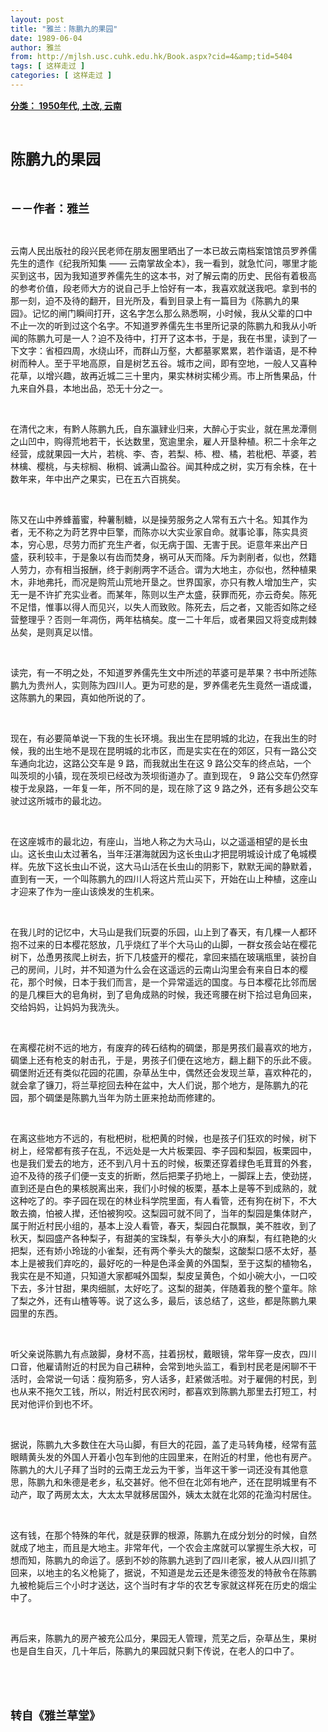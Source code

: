 ```yaml
---
layout: post
title: "雅兰：陈鹏九的果园"
date: 1989-06-04
author: 雅兰
from: http://mjlsh.usc.cuhk.edu.hk/Book.aspx?cid=4&amp;tid=5404
tags: [ 这样走过 ]
categories: [ 这样走过 ]
---
```


<div style="margin: 15px 10px 10px 0px;">
<div>
<span id="ctl00_ContentPlaceHolder1_chapter1_SubjectLabel" style="font-weight:bold;text-decoration:underline;">
   分类： 1950年代, 土改, 云南
  </span>
</div>
<p class="p1">
<b>
<font size="5">
<span class="s1">
</span>
<br/>
</font>
</b>
</p>
<p class="p2">
<span class="s1">
<b>
<font size="5">
     陈鹏九的果园
    </font>
</b>
</span>
</p>
<p class="p1">
<b>
<font size="4">
<span class="s1">
</span>
<br/>
</font>
</b>
</p>
<p class="p2">
<span class="s1">
<b>
<font size="4">
     －－作者：雅兰
    </font>
</b>
</span>
</p>
<p class="p1">
<span class="s1">
</span>
<br/>
</p>
<p class="p2">
<span class="s1">
   云南人民出版社的段兴民老师在朋友圈里晒出了一本已故云南档案馆馆员罗养儒先生的遗作《纪我所知集
  </span>
<span class="s2">
   ——
  </span>
<span class="s1">
   云南掌故全本》，我一看到，就急忙问，哪里才能买到这书，因为我知道罗养儒先生的这本书，对了解云南的历史、民俗有着极高的参考价值，段老师大方的说自己手上恰好有一本，我喜欢就送我吧。拿到书的那一刻，迫不及待的翻开，目光所及，看到目录上有一篇目为《陈鹏九的果园》。记忆的闸门瞬间打开，这名字怎么那么熟悉啊，小时候，我从父辈的口中不止一次的听到过这个名字。不知道罗养儒先生书里所记录的陈鹏九和我从小听闻的陈鹏九可是一人？迫不及待中，打开了这本书，于是，我在书里，读到了一下文字：省桓四周，水绕山环，而群山万壑，大都墓冢累累，若作谐语，是不种树而种人。至于平地高原，自是树艺五谷。城市之间，即有空地，一般人又喜种花草，以增兴趣，故再近城二三十里内，果实林树实稀少焉。市上所售果品，什九来自外县，本地出品，恐无十分之一。
  </span>
</p>
<p class="p1">
<span class="s1">
</span>
<br/>
</p>
<p class="p2">
<span class="s1">
   在清代之末，有黔人陈鹏九氏，自东瀛肄业归来，大醉心于实业，就在黑龙潭侧之山凹中，购得荒地若干，长达数里，宽逾里余，雇人开垦种植。积二十余年之经营，成就果园一大片，若桃、李、杏，若梨、柿、橙、橘，若枇杷、苹婆，若林檎、樱桃，与夫棕榈、楸桐、诚满山盈谷。闻其种成之树，实万有余株，在十数年来，年中出产之果实，已在五六百挑矣。
  </span>
</p>
<p class="p1">
<span class="s1">
</span>
<br/>
</p>
<p class="p2">
<span class="s1">
   陈又在山中养蜂蓄蜜，种薯制糖，以是操劳服务之人常有五六十名。知其作为者，无不称之为莳艺界中巨擎，而陈亦以大实业家自命。就事论事，陈实具资本，穷心思，尽劳力而扩充生产者，似无病于国、无害于民。讵意年来出产日盛，获利较丰，于是象以有齿而焚身，祸可从天而降。斥为剥削者，似也，然籍人劳力，亦有相当报酬，终于剥削两字不适合。谓为大地主，亦似也，然种植果木，非地弗托，而况是购荒山荒地开垦之。世界国家，亦只有教人增加生产，实无一是不许扩充实业者。而某年，陈则以生产太盛，获罪而死，亦云奇矣。陈死不足惜，惟事以得人而见兴，以失人而致败。陈死去，后之者，又能否如陈之经营整理乎？否则一年凋伤，两年枯槁矣。度一二十年后，或者果园又将变成荆棘丛矣，是则真足以惜。
  </span>
</p>
<p class="p1">
<span class="s1">
</span>
<br/>
</p>
<p class="p2">
<span class="s1">
   读完，有一不明之处，不知道罗养儒先生文中所述的苹婆可是苹果？书中所述陈鹏九为贵州人，实则陈为四川人。更为可悲的是，罗养儒老先生竟然一语成谶，这陈鹏九的果园，真如他所说的了。
  </span>
</p>
<p class="p1">
<span class="s1">
</span>
<br/>
</p>
<p class="p2">
<span class="s1">
   现在，有必要简单说一下我的生长环境。我出生在昆明城的北边，在我出生的时候，我的出生地不是现在昆明城的北市区，而是实实在在的郊区，只有一路公交车通向北边，这路公交车是
  </span>
<span class="s2">
   9
  </span>
<span class="s1">
   路，而我就出生在这
  </span>
<span class="s2">
   9
  </span>
<span class="s1">
   路公交车的终点站，一个叫茨坝的小镇，现在茨坝已经改为茨坝街道办了。直到现在，
  </span>
<span class="s2">
   9
  </span>
<span class="s1">
   路公交车仍然穿梭于龙泉路，一年复一年，所不同的是，现在除了这
  </span>
<span class="s2">
   9
  </span>
<span class="s1">
   路之外，还有多趟公交车驶过这所城市的最北边。
  </span>
</p>
<p class="p1">
<span class="s1">
</span>
<br/>
</p>
<p class="p2">
<span class="s1">
   在这座城市的最北边，有座山，当地人称之为大马山，以之遥遥相望的是长虫山。这长虫山太过著名，当年汪湛海就因为这长虫山才把昆明城设计成了龟城模样。先放下这长虫山不说，这大马山活在长虫山的阴影下，默默无闻的静默着，直到有一天，一个叫陈鹏九的四川人将这片荒山买下，开始在山上种植，这座山才迎来了作为一座山该焕发的生机来。
  </span>
</p>
<p class="p1">
<span class="s1">
</span>
<br/>
</p>
<p class="p2">
<span class="s1">
   在我儿时的记忆中，大马山是我们玩耍的乐园，山上到了春天，有几棵一人都环抱不过来的日本樱花怒放，几乎烧红了半个大马山的山脚，一群女孩会站在樱花树下，怂恿男孩爬上树去，折下几枝盛开的樱花，拿回来插在玻璃瓶里，装扮自己的房间，儿时，并不知道为什么会在这遥远的云南山沟里会有来自日本的樱花，那个时候，日本于我们而言，是一个异常遥远的国度。与日本樱花比邻而居的是几棵巨大的皂角树，到了皂角成熟的时候，我还弯腰在树下拾过皂角回来，交给妈妈，让妈妈为我洗头。
  </span>
</p>
<p class="p1">
<span class="s1">
</span>
<br/>
</p>
<p class="p2">
<span class="s1">
   在离樱花树不远的地方，有废弃的砖石结构的碉堡，那是男孩们最喜欢的地方，碉堡上还有枪支的射击孔，于是，男孩子们便在这地方，翻上翻下的乐此不疲。碉堡附近还有类似花园的花圃，杂草丛生中，偶然还会发现兰草，喜欢种花的，就会拿了镰刀，将兰草挖回去种在盆中，大人们说，那个地方，是陈鹏九的花园，那个碉堡是陈鹏九当年为防土匪来抢劫而修建的。
  </span>
</p>
<p class="p1">
<span class="s1">
</span>
<br/>
</p>
<p class="p2">
<span class="s1">
   在离这些地方不远的，有枇杷树，枇杷黄的时候，也是孩子们狂欢的时候，树下树上，经常都有孩子在乱，不远处是一大片板栗园、李子园和梨园，板栗园中，也是我们爱去的地方，还不到八月十五的时候，板栗还穿着绿色毛茸茸的外套，迫不及待的孩子们便一支支的折断，然后把栗子扔地上，一脚踩上去，使劲搓，直到还是白色的果核脱离出来，我们小时候的板栗，基本上是等不到成熟的，就这种吃了的。李子园在现在的林业科学院里面，有人看管，还有狗在树下，不大敢去摘，怕被人撵，还怕被狗咬。这梨园可就不同了，当年的梨园是集体财产，属于附近村民小组的，基本上没人看管，春天，梨园白花飘飘，美不胜收，到了秋天，梨园盛产各种梨子，有甜美的宝珠梨，有拳头大小的麻梨，有红艳艳的火把梨，还有娇小玲珑的小雀梨，还有两个拳头大的酸梨，这酸梨口感不太好，基本上是被我们弃吃的，最好吃的一种是色泽金黄的外国梨，至于这梨的植物名，我实在是不知道，只知道大家都喊外国梨，梨皮呈黄色，个如小碗大小，一口咬下去，多汁甘甜，果肉细腻，太好吃了。这梨的甜美，伴随着我的整个童年。除了梨之外，还有山楂等等。说了这么多，最后，该总结了，这些，都是陈鹏九果园里的东西。
  </span>
</p>
<p class="p1">
<span class="s1">
</span>
<br/>
</p>
<p class="p2">
<span class="s1">
   听父亲说陈鹏九有点跛脚，身材不高，拄着拐杖，戴眼镜，常年穿一皮衣，四川口音，他雇请附近的村民为自己耕种，会常到地头监工，看到村民老是闲聊不干活时，会常说一句话：瘦狗筋多，穷人话多，赶紧做活啦。对于雇佣的村民，到也从来不拖欠工钱，所以，附近村民农闲时，都喜欢到陈鹏九那里去打短工，村民对他评价到也不坏。
  </span>
</p>
<p class="p1">
<span class="s1">
</span>
<br/>
</p>
<p class="p2">
<span class="s1">
   据说，陈鹏九大多数住在大马山脚，有巨大的花园，盖了走马转角楼，经常有蓝眼睛黄头发的外国人开着小包车到他的庄园里来，在附近的村里，他也有房产。陈鹏九的大儿子拜了当时的云南王龙云为干爹，当年这干爹一词还没有其他意思，陈鹏九和朱德是老乡，私交甚好。他不但在北郊有地产，还在昆明城里有不动产，取了两房太太，大太太早就移居国外，姨太太就在北郊的花渔沟村居住。
  </span>
</p>
<p class="p1">
<span class="s1">
</span>
<br/>
</p>
<p class="p2">
<span class="s1">
   这有钱，在那个特殊的年代，就是获罪的根源，陈鹏九在成分划分的时候，自然就成了地主，而且是大地主。非常年代，一个农会主席就可以掌握生杀大权，可想而知，陈鹏九的命运了。感到不妙的陈鹏九逃到了四川老家，被人从四川抓了回来，以地主的名义枪毙了，据说，不知道是龙云还是朱德签发的特赦令在陈鹏九被枪毙后三个小时才送达，这个当时有才华的农艺专家就这样死在历史的烟尘中了。
  </span>
</p>
<p class="p1">
<span class="s1">
</span>
<br/>
</p>
<p class="p2">
<span class="s1">
   再后来，陈鹏九的房产被充公瓜分，果园无人管理，荒芜之后，杂草丛生，果树也是自生自灭，几十年后，陈鹏九的果园就只剩下传说，在老人的口中了。
  </span>
</p>
<p class="p1">
<span class="s1">
</span>
<br/>
</p>
<p class="p1">
<b>
<font size="4">
<span class="s1">
</span>
<br/>
</font>
</b>
</p>
<p class="p2">
<span class="s1">
<b>
<font size="4">
     转自《雅兰草堂》
    </font>
</b>
</span>
</p>
</div>
